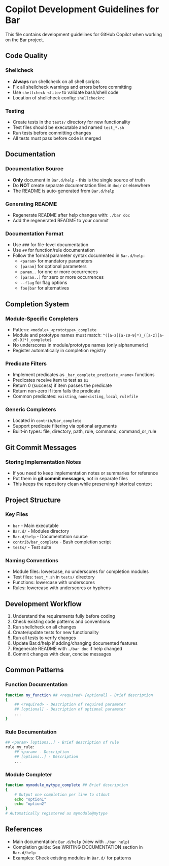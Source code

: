 # Copilot Development Guidelines for Bar

This file contains development guidelines for GitHub Copilot when working on the Bar project.

## Code Quality

### Shellcheck
- **Always** run shellcheck on all shell scripts
- Fix all shellcheck warnings and errors before committing
- Use `shellcheck <file>` to validate bash/shell code
- Location of shellcheck config: `shellcheckrc`

### Testing
- Create tests in the `tests/` directory for new functionality
- Test files should be executable and named `test_*.sh`
- Run tests before committing changes
- All tests must pass before code is merged

## Documentation

### Documentation Source
- **Only** document in `Bar.d/help` - this is the single source of truth
- Do **NOT** create separate documentation files in `doc/` or elsewhere
- The README is auto-generated from `Bar.d/help`

### Generating README
- Regenerate README after help changes with: `./bar doc`
- Add the regenerated README to your commit

### Documentation Format
- Use `###` for file-level documentation
- Use `##` for function/rule documentation
- Follow the formal parameter syntax documented in `Bar.d/help`:
  - `<param>` for mandatory parameters
  - `[param]` for optional parameters
  - `param..` for one or more occurrences
  - `[param..]` for zero or more occurrences
  - `--flag` for flag options
  - `foo|bar` for alternatives

## Completion System

### Module-Specific Completers
- Pattern: `<module>_<prototype>_complete`
- Module and prototype names must match: `^([a-z][a-z0-9]*)_([a-z][a-z0-9]*)_complete$`
- No underscores in module/prototype names (only alphanumeric)
- Register automatically in completion registry

### Predicate Filters
- Implement predicates as `_bar_complete_predicate_<name>` functions
- Predicates receive item to test as `$1`
- Return 0 (success) if item passes the predicate
- Return non-zero if item fails the predicate
- Common predicates: `existing`, `nonexisting`, `local`, `rulefile`

### Generic Completers
- Located in `contrib/bar_complete`
- Support predicate filtering via optional arguments
- Built-in types: file, directory, path, rule, command, command_or_rule

## Git Commit Messages

### Storing Implementation Notes
- If you need to keep implementation notes or summaries for reference
- Put them in **git commit messages**, not in separate files
- This keeps the repository clean while preserving historical context

## Project Structure

### Key Files
- `bar` - Main executable
- `Bar.d/` - Modules directory
- `Bar.d/help` - Documentation source
- `contrib/bar_complete` - Bash completion script
- `tests/` - Test suite

### Naming Conventions
- Module files: lowercase, no underscores for completion modules
- Test files: `test_*.sh` in `tests/` directory
- Functions: lowercase with underscores
- Rules: lowercase with underscores or hyphens

## Development Workflow

1. Understand the requirements fully before coding
2. Check existing code patterns and conventions
3. Run shellcheck on all changes
4. Create/update tests for new functionality
5. Run all tests to verify changes
6. Update Bar.d/help if adding/changing documented features
7. Regenerate README with `./bar doc` if help changed
8. Commit changes with clear, concise messages

## Common Patterns

### Function Documentation
```bash
function my_function ## <required> [optional] - Brief description
{
    ## <required> - Description of required parameter
    ## [optional] - Description of optional parameter
    ...
}
```

### Rule Documentation
```bash
## <param> [options..] - Brief description of rule
rule my_rule:
    ## <param> - Description
    ## [options..] - Description
    ...
```

### Module Completer
```bash
function mymodule_mytype_complete ## Brief description
{
    # Output one completion per line to stdout
    echo "option1"
    echo "option2"
}
# Automatically registered as mymodule@mytype
```

## References

- Main documentation: `Bar.d/help` (view with `./bar help`)
- Completion guide: See WRITING DOCUMENTATION section in `Bar.d/help`
- Examples: Check existing modules in `Bar.d/` for patterns
